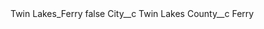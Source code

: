 <?xml version="1.0" encoding="UTF-8"?>
<CustomMetadata xmlns="http://soap.sforce.com/2006/04/metadata" xmlns:xsi="http://www.w3.org/2001/XMLSchema-instance" xmlns:xsd="http://www.w3.org/2001/XMLSchema">
    <label>Twin Lakes_Ferry</label>
    <protected>false</protected>
    <values>
        <field>City__c</field>
        <value xsi:type="xsd:string">Twin Lakes</value>
    </values>
    <values>
        <field>County__c</field>
        <value xsi:type="xsd:string">Ferry</value>
    </values>
</CustomMetadata>
